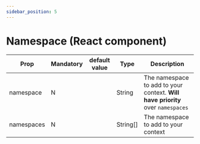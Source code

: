 ```yaml
---
sidebar_position: 5
---
```


# Namespace (React component)

| Prop         | Mandatory | default value | Type   | Description                                             |
|--------------|-----------|---------------|--------|---------------------------------------------------------|
| namespace | N         |               | String | The namespace to add to your context. **Will have priority** over `namespaces` |
| namespaces | N         |               | String[] | The namespace to add to your context |

